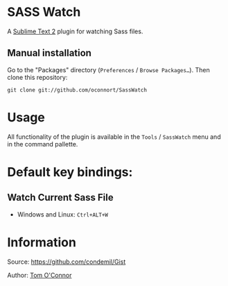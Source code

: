 # SASS Watch

A [Sublime Text 2](http://www.sublimetext.com/) plugin for watching Sass files.

## Manual installation

Go to the "Packages" directory (`Preferences` / `Browse Packages…`). Then clone this repository:

    git clone git://github.com/oconnort/SassWatch

# Usage

All functionality of the plugin is available in the `Tools` / `SassWatch` menu and in the command pallette.

# Default key bindings:

## Watch Current Sass File

* Windows and Linux: `Ctrl+ALT+W`

# Information

Source: https://github.com/condemil/Gist

Author: [Tom O'Connor](https://github.com/oconnort/)
